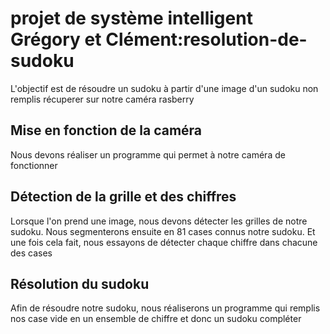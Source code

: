 # projet de système intelligent Grégory et Clément:resolution-de-sudoku

L'objectif est de résoudre un sudoku à partir d'une image d'un sudoku non remplis récuperer sur notre caméra rasberry

## Mise en fonction de la caméra

Nous devons réaliser un programme qui permet à notre caméra de fonctionner

## Détection de la grille et des chiffres

Lorsque l'on prend une image, nous devons détecter les grilles de notre sudoku.
Nous segmenterons ensuite en 81 cases connus notre sudoku. Et une fois cela fait, nous essayons de détecter chaque chiffre dans chacune des cases

## Résolution du sudoku

Afin de résoudre notre sudoku, nous réaliserons un programme qui remplis nos case vide en un ensemble de chiffre et donc un sudoku compléter









